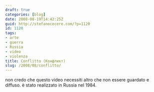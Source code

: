 ```yaml
---
draft: true
categories: [blog]
date: 2008-08-19T14:42:25Z
guid: http://stefanocecere.com/?p=1120
id: 1120
tags:
- arte
- guerra
- Russia
- video
- violenza
title: Conflitto (Конфликт)
slug: /2008/08/conflitto/
---
```


non credo che questo video necessiti altro che non essere guardato e diffuso. è stato realizzato in Russia nel 1984.